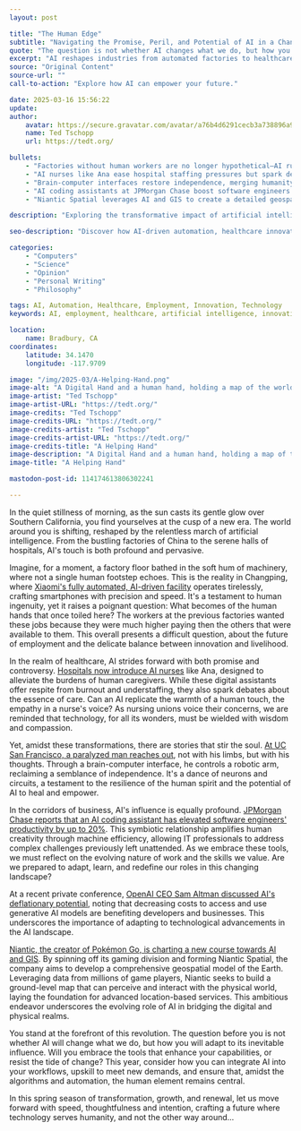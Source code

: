 ```yaml
---
layout: post

title: "The Human Edge"
subtitle: "Navigating the Promise, Peril, and Potential of AI in a Changing World"
quote: "The question is not whether AI changes what we do, but how you adapt to its influence."
excerpt: "AI reshapes industries from automated factories to healthcare and beyond, compelling us to reconsider the nature of work, human interaction, and technological advancement."
source: "Original Content"
source-url: ""
call-to-action: "Explore how AI can empower your future."

date: 2025-03-16 15:56:22
update:
author:
    avatar: https://secure.gravatar.com/avatar/a76b4d6291cecb3a738896a971bfb903?s=512&d=mp&r=g
    name: Ted Tschopp
    url: https://tedt.org/

bullets:
    - "Factories without human workers are no longer hypothetical—AI runs Xiaomi's Changping facility."
    - "AI nurses like Ana ease hospital staffing pressures but spark debates on empathy and care."
    - "Brain-computer interfaces restore independence, merging humanity with advanced technology."
    - "AI coding assistants at JPMorgan Chase boost software engineers' productivity by 20%."
    - "Niantic Spatial leverages AI and GIS to create a detailed geospatial model of Earth."

description: "Exploring the transformative impact of artificial intelligence on industries, employment, healthcare, and the human experience."

seo-description: "Discover how AI-driven automation, healthcare innovation, brain-computer interfaces, and productivity tools redefine our future."

categories: 
    - "Computers"
    - "Science"
    - "Opinion"
    - "Personal Writing"
    - "Philosophy"

tags: AI, Automation, Healthcare, Employment, Innovation, Technology
keywords: AI, employment, healthcare, artificial intelligence, innovation, automation

location:
    name: Bradbury, CA
coordinates:
    latitude: 34.1470
    longitude: -117.9709

image: "/img/2025-03/A-Helping-Hand.png"
image-alt: "A Digital Hand and a human hand, holding a map of the world"
image-artist: "Ted Tschopp"
image-artist-URL: "https://tedt.org/"
image-credits: "Ted Tschopp"
image-credits-URL: "https://tedt.org/"
image-credits-artist: "Ted Tschopp"
image-credits-artist-URL: "https://tedt.org/"
image-credits-title: "A Helping Hand"
image-description: "A Digital Hand and a human hand, holding a map of the world"
image-title: "A Helping Hand"

mastodon-post-id: 114174613806302241

---
```


In the quiet stillness of morning, as the sun casts its gentle glow over Southern California, you find yourselves at the cusp of a new era. The world around you is shifting, reshaped by the relentless march of artificial intelligence. From the bustling factories of China to the serene halls of hospitals, AI's touch is both profound and pervasive.

Imagine, for a moment, a factory floor bathed in the soft hum of machinery, where not a single human footstep echoes. This is the reality in Changping, where [Xiaomi's fully automated, AI-driven facility](https://www.news.com.au/finance/business/manufacturing/chinese-companys-dark-factory-will-no-human-workers-soon-be-the-norm/news-story/9468c5bc380108deba4e55a95d6c28d4) operates tirelessly, crafting smartphones with precision and speed. It's a testament to human ingenuity, yet it raises a poignant question: What becomes of the human hands that once toiled here? The workers at the previous factories wanted these jobs because they were much higher paying then the others that were available to them.  This overall presents a difficult question, about the future of employment and the delicate balance between innovation and livelihood.

In the realm of healthcare, AI strides forward with both promise and controversy. [Hospitals now introduce AI nurses](https://apnews.com/article/artificial-intelligence-ai-nurses-hospitals-health-care-3e41c0a2768a3b4c5e002270cc2abe23) like Ana, designed to alleviate the burdens of human caregivers.  While these digital assistants offer respite from burnout and understaffing, they also spark debates about the essence of care. Can an AI replicate the warmth of a human touch, the empathy in a nurse's voice? As nursing unions voice their concerns, we are reminded that technology, for all its wonders, must be wielded with wisdom and compassion.

Yet, amidst these transformations, there are stories that stir the soul. [At UC San Francisco, a paralyzed man reaches out](https://people.com/scientists-create-robotic-arm-that-paralyzed-man-can-control-with-his-thoughts-11697185), not with his limbs, but with his thoughts. Through a brain-computer interface, he controls a robotic arm, reclaiming a semblance of independence. It's a dance of neurons and circuits, a testament to the resilience of the human spirit and the potential of AI to heal and empower.

In the corridors of business, AI's influence is equally profound. [JPMorgan Chase reports that an AI coding assistant has elevated software engineers' productivity by up to 20%](https://nypost.com/2025/03/14/business/jpmorgan-credits-coding-assistant-tool-for-boosting-engineers-efficiency/). This symbiotic relationship amplifies human creativity through machine efficiency, allowing IT professionals to address complex challenges previously left unattended. As we embrace these tools, we must reflect on the evolving nature of work and the skills we value. Are we prepared to adapt, learn, and redefine our roles in this changing landscape?​

At a recent private conference, [OpenAI CEO Sam Altman discussed AI's deflationary potential](https://www.businessinsider.com/sam-altman-openai-ai-gpu-private-conference-morgan-stanley-2025-3), noting that decreasing costs to access and use generative AI models are benefiting developers and businesses. This underscores the importance of adapting to technological advancements in the AI landscape.​

[Niantic, the creator of Pokémon Go, is charting a new course towards AI and GIS](https://nianticlabs.com/news/niantic-next-chapter?hl=en). By spinning off its gaming division and forming Niantic Spatial, the company aims to develop a comprehensive geospatial model of the Earth. Leveraging data from millions of game players, Niantic seeks to build a ground-level map that can perceive and interact with the physical world, laying the foundation for advanced location-based services. This ambitious endeavor underscores the evolving role of AI in bridging the digital and physical realms.​

You stand at the forefront of this revolution. The question before you is not whether AI will change what we do, but how you will adapt to its inevitable influence. Will you embrace the tools that enhance your capabilities, or resist the tide of change? This year, consider how you can integrate AI into your workflows, upskill to meet new demands, and ensure that, amidst the algorithms and automation, the human element remains central.

In this spring season of transformation, growth, and renewal, let us move forward with speed, thoughtfulness and intention, crafting a future where technology serves humanity, and not the other way around...

